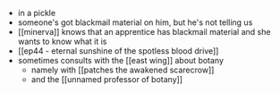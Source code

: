 - in a pickle
- someone's got blackmail material on him, but he's not telling us
- [[minerva]] knows that an apprentice has blackmail material and she wants to know what it is
- [[ep44 - eternal sunshine of the spotless blood drive]]
- sometimes consults with the [[east wing]] about botany
	- namely with [[patches the awakened scarecrow]]
	- and the [[unnamed professor of botany]]